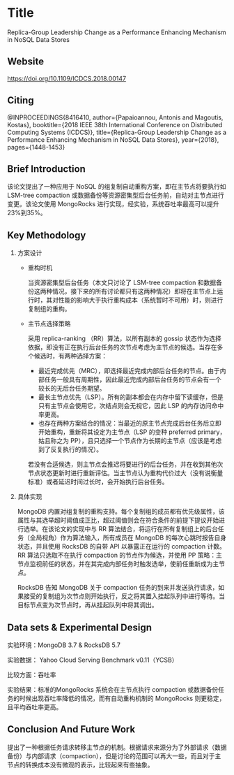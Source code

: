 # Title

Replica-Group Leadership Change as a Performance Enhancing Mechanism in NoSQL Data Stores

## Website
https://doi.org/10.1109/ICDCS.2018.00147

## Citing

@INPROCEEDINGS{8416410,
author={Papaioannou, Antonis and Magoutis, Kostas},
booktitle={2018 IEEE 38th International Conference on Distributed Computing Systems (ICDCS)},   title={Replica-Group Leadership Change as a Performance Enhancing Mechanism in NoSQL Data Stores},
year={2018},
pages={1448-1453}

## Brief Introduction

该论文提出了一种应用于 NoSQL 的组复制自动重构方案，即在主节点将要执行如 LSM-tree compaction 或数据备份等资源密集型后台任务前，自动对主节点进行变更。该论文使用 MongoRocks 进行实现，经实验，系统吞吐率最高可以提升23%到35%。

## Key Methodology

1. 方案设计

   - 重构时机

     当资源密集型后台任务（本文只讨论了 LSM-tree compaction 和数据备份这两种情况，接下来的所有讨论都只有这两种情况）即将在主节点上运行时，其对性能的影响大于执行重构成本（系统暂时不可用）时，则进行复制组的重构。

   - 主节点选择策略
   
     采用 replica-ranking （RR）算法，以所有副本的 gossip 状态作为选择依据，即没有正在执行后台任务的次节点考虑为主节点的候选。当存在多个候选时，有两种选择方案：
   
     - 最近完成优先（MRC），即选择最近完成内部后台任务的节点。由于内部任务一般具有周期性，因此最近完成内部后台任务的节点会有一个较长的无后台任务期望。
     - 最长主节点优先（LSP）。所有的副本都会在内存中留下读缓存，但是只有主节点会使用它，次结点则会无视它，因此 LSP 的内存访问命中率更高。
     - 也存在两种方案结合的情况：当最近的原主节点完成后台任务后立即开始重构，重新将其设定为主节点（LSP 的变种 preferred primary，姑且称之为 PP），且只选择一个节点作为长期的主节点（应该是考虑到了反复执行的情况）。
   
     若没有合适候选，则主节点会推迟将要进行的后台任务，并在收到其他次节点状态更新时进行重新评估。当主节点认为重构代价过大（没有说衡量标准）或者延迟时间过长时，会开始执行后台任务。
   
2. 具体实现

   MongoDB 内置对组复制的重构支持。每个复制组的成员都有优先级属性，该属性与其选举超时阈值成正比，超过阈值则会在符合条件的前提下提议开始进行选举。在该论文的实现中与 RR 算法结合，将运行在所有复制组上的后台任务（全局视角）作为算法输入，所有成员在 MongoDB 的每次心跳时报告自身状态，并且使用 RocksDB 的自带 API 以暴露正在运行的 compaction 计数。RR 算法只选取不在执行 compaction 的节点作为候选，并使用 PP 策略：主节点监视前任的状态，并在其完成内部任务时触发选举，使前任重新成为主节点。

   RocksDB 告知 MongoDB 关于 compaction 任务的到来并发送执行请求，如果接受的复制组为次节点则开始执行，反之将其置入挂起队列中进行等待。当目标节点变为次节点时，再从挂起队列中将其调出。

## Data sets & Experimental Design

实验环境：MongoDB 3.7 & RocksDB 5.7

实验数据： Yahoo Cloud Serving Benchmark v0.11（YCSB）

比较方面：吞吐率

实验结果：标准的MongoRocks 系统会在主节点执行 compaction 或数据备份任务的时候出现吞吐率降低的情况，而有自动重构机制的 MongoRocks 则更稳定，且平均吞吐率更高。




## Conclusion And Future Work

提出了一种根据任务请求转移主节点的机制。根据请求来源分为了外部请求（数据备份）与内部请求（compaction），但是讨论的范围可以再大一些，而且对于主节点的转换成本没有微观的表示，比较起来有些抽象。
